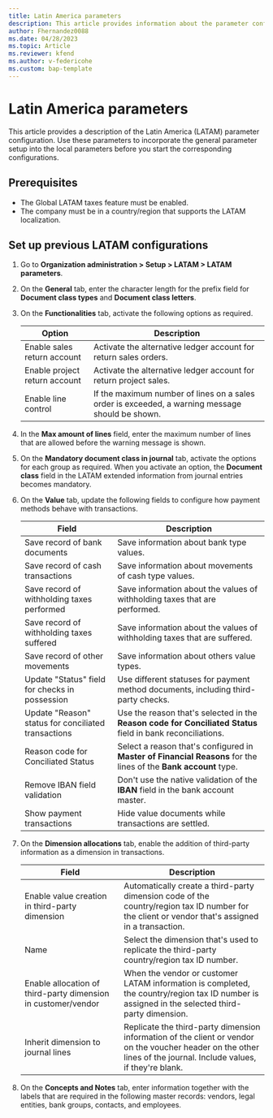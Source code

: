 ```yaml
---
title: Latin America parameters 
description: This article provides information about the parameter configuration for Latin America. 
author: Fhernandez0088
ms.date: 04/28/2023
ms.topic: Article
ms.reviewer: kfend
ms.author: v-federicohe 	
ms.custom: bap-template
---
```


# Latin America parameters

This article provides a description of the Latin America (LATAM) parameter configuration. Use these parameters to incorporate the general parameter setup into the local parameters before you start the corresponding configurations.

## Prerequisites

- The Global LATAM taxes feature must be enabled.
- The company must be in a country/region that supports the LATAM localization.

## Set up previous LATAM configurations

1. Go to **Organization administration > Setup > LATAM > LATAM parameters**.
2. On the **General** tab, enter the character length for the prefix field for **Document class types** and **Document class letters**.
3. On the **Functionalities** tab, activate the following options as required.

    | Option                        | Description |
    |-------------------------------|-------------|
    | Enable sales return account   | Activate the alternative ledger account for return sales orders. |
    | Enable project return account | Activate the alternative ledger account for return project sales. |
    | Enable line control           | If the maximum number of lines on a sales order is exceeded, a warning message should be shown. |

3. In the **Max amount of lines** field, enter the maximum number of lines that are allowed before the warning message is shown.
4. On the **Mandatory document class in journal** tab, activate the options for each group as required. When you activate an option, the **Document class** field in the LATAM extended information from journal entries becomes mandatory.
5. On the **Value** tab, update the following fields to configure how payment methods behave with transactions.

    | Field                                               | Description |
    |-----------------------------------------------------|-------------|
    | Save record of bank documents                       | Save information about bank type values. |
    | Save record of cash transactions                    | Save information about movements of cash type values. |
    | Save record of withholding taxes performed          | Save information about the values of withholding taxes that are performed. |
    | Save record of withholding taxes suffered           | Save information about the values of withholding taxes that are suffered. |
    | Save record of other movements                      | Save information about others value types. |
    | Update "Status" field for checks in possession      | Use different statuses for payment method documents, including third-party checks. |
    | Update "Reason" status for conciliated transactions | Use the reason that's selected in the **Reason code for Conciliated Status** field in bank reconciliations. |
    | Reason code for Conciliated Status                  | Select a reason that's configured in **Master of Financial Reasons** for the lines of the **Bank account** type. |
    | Remove IBAN field validation                        | Don't use the native validation of the **IBAN** field in the bank account master. |
    | Show payment transactions                           | Hide value documents while transactions are settled. |

6. On the **Dimension allocations** tab, enable the addition of third-party information as a dimension in transactions.

    | Field                                                         | Description |
    |---------------------------------------------------------------|-------------|
    | Enable value creation in third-party dimension                | Automatically create a third-party dimension code of the country/region tax ID number for the client or vendor that's assigned in a transaction. |
    | Name                                                          | Select the dimension that's used to replicate the third-party country/region tax ID number. |
    | Enable allocation of third-party dimension in customer/vendor | When the vendor or customer LATAM information is completed, the country/region tax ID number is assigned in the selected third-party dimension. |
    | Inherit dimension to journal lines                            | Replicate the third-party dimension information of the client or vendor on the voucher header on the other lines of the journal. Include values, if they're blank. |

7. On the **Concepts and Notes** tab, enter information together with the labels that are required in the following master records: vendors, legal entities, bank groups, contacts, and employees.
